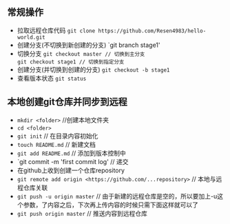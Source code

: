 ## 常规操作
- 拉取远程仓库代码
`git clone https://github.com/Resen4983/hello-world.git`
- 创建分支(不切换到新创建的分支)
`git branch stage1'
- 切换分支
`git checkout master // 切换到主分支`  
`git checkout stage1 // 切换到指定分支`
- 创建分支(并切换到创建的分支)
`git checkout -b stage1`
- 查看版本状态
`git status`

## 本地创建git仓库并同步到远程
- `mkdir <folder>` //创建本地文件夹
- `cd <folder>`
- `git init` // 在目录内容初始化
- `touch README.md` // 新建文档
- `git add README.md` // 添加到版本控制中
- `git commit -m 'first commit log' // 递交
- 在github上收到创建一个仓库repository
- `git remote add origin <https://github.com/...repository>` // 本地与远程仓库关联
- `git push -u origin master` // 由于新建的远程仓库是空的，所以要加上-u这个参数，了内容之后，下次再上传内容的时候只需下面这样就可以了
- `git push origin master` // 推送内容到远程仓库

